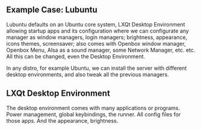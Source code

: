 <div>

</div>

## Example Case: Lubuntu

Lubuntu defaults on an Ubuntu core system, LXQt Desktop Environment
allowing startup apps and its configuration where we can configurate any
manager as window managers, login managers; brightness, appearance,
icons themes, screensaver; also comes with Openbox window manager,
Openbox Menu, Alsa as a sound manager, some Network Manager, etc. etc.
All this can be changed, even the Desktop Environment.

In any distro, for example Ubuntu, we can install the server with
different desktop environments, and also tweak all the previous
managers.

## LXQt Desktop Environment

The desktop environment comes with many applications or programs. Power
management, global keybindings, the runner. All config files for those
apps. And the appearance, brightness.
